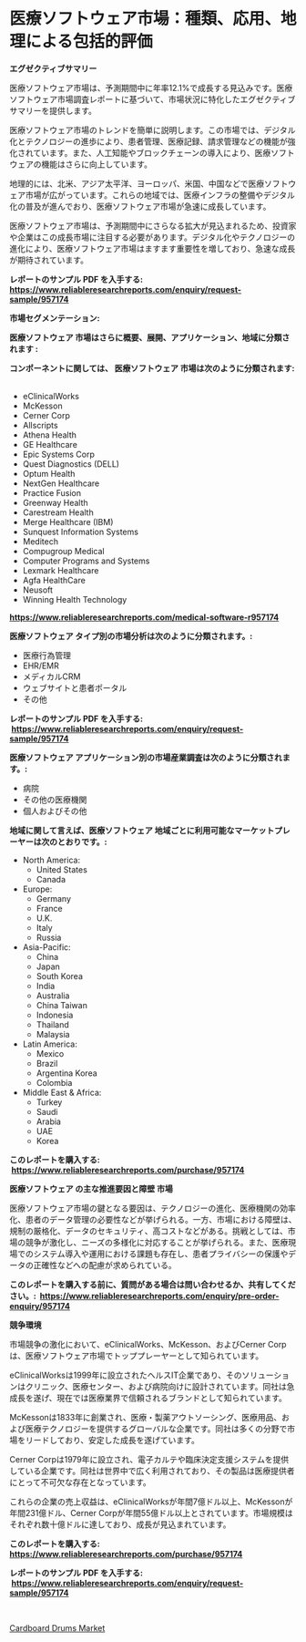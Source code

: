 <p><h1>医療ソフトウェア市場：種類、応用、地理による包括的評価</h1></p><p><strong>エグゼクティブサマリー</strong></p>
<p><p>医療ソフトウェア市場は、予測期間中に年率12.1%で成長する見込みです。医療ソフトウェア市場調査レポートに基づいて、市場状況に特化したエグゼクティブサマリーを提供します。</p><p>医療ソフトウェア市場のトレンドを簡単に説明します。この市場では、デジタル化とテクノロジーの進歩により、患者管理、医療記録、請求管理などの機能が強化されています。また、人工知能やブロックチェーンの導入により、医療ソフトウェアの機能はさらに向上しています。</p><p>地理的には、北米、アジア太平洋、ヨーロッパ、米国、中国などで医療ソフトウェア市場が広がっています。これらの地域では、医療インフラの整備やデジタル化の普及が進んでおり、医療ソフトウェア市場が急速に成長しています。</p><p>医療ソフトウェア市場は、予測期間中にさらなる拡大が見込まれるため、投資家や企業はこの成長市場に注目する必要があります。デジタル化やテクノロジーの進化により、医療ソフトウェア市場はますます重要性を増しており、急速な成長が期待されています。</p></p>
<p><strong>レポートのサンプル PDF を入手する: <a href="https://www.reliableresearchreports.com/enquiry/request-sample/957174">https://www.reliableresearchreports.com/enquiry/request-sample/957174</a></strong></p>
<p><strong>市場セグメンテーション:</strong></p>
<p><strong> 医療ソフトウェア 市場はさらに概要、展開、アプリケーション、地域に分類されます :</strong></p>
<p><strong>コンポーネントに関しては、 医療ソフトウェア 市場は次のように分類されます: &nbsp;</strong></p>
<p><ul><li>eClinicalWorks</li><li>McKesson</li><li>Cerner Corp</li><li>Allscripts</li><li>Athena Health</li><li>GE Healthcare</li><li>Epic Systems Corp</li><li>Quest Diagnostics (DELL)</li><li>Optum Health</li><li>NextGen Healthcare</li><li>Practice Fusion</li><li>Greenway Health</li><li>Carestream Health</li><li>Merge Healthcare (IBM)</li><li>Sunquest Information Systems</li><li>Meditech</li><li>Compugroup Medical</li><li>Computer Programs and Systems</li><li>Lexmark Healthcare</li><li>Agfa HealthCare</li><li>Neusoft</li><li>Winning Health Technology</li></ul></p>
<p><strong><a href="https://www.reliableresearchreports.com/medical-software-r957174">https://www.reliableresearchreports.com/medical-software-r957174</a></strong></p>
<p><strong> 医療ソフトウェア タイプ別の市場分析は次のように分類されます。:</strong></p>
<p><ul><li>医療行為管理</li><li>EHR/EMR</li><li>メディカルCRM</li><li>ウェブサイトと患者ポータル</li><li>その他</li></ul></p>
<p><strong>レポートのサンプル PDF を入手する: &nbsp;<a href="https://www.reliableresearchreports.com/enquiry/request-sample/957174">https://www.reliableresearchreports.com/enquiry/request-sample/957174</a></strong></p>
<p><strong> 医療ソフトウェア アプリケーション別の市場産業調査は次のように分類されます。:</strong></p>
<p><ul><li>病院</li><li>その他の医療機関</li><li>個人およびその他</li></ul></p>
<p><strong>地域に関して言えば、医療ソフトウェア 地域ごとに利用可能なマーケットプレーヤーは次のとおりです。:</strong></p>
<p><ul>
    <li>
        North America:
        <ul>
            <li>United States</li>
            <li>Canada</li>
        </ul>
    </li>
    <li>
        Europe:
        <ul>
            <li>Germany</li>
            <li>France</li>
            <li>U.K.</li>
            <li>Italy</li>
            <li>Russia</li>
        </ul>
    </li>
    <li>
        Asia-Pacific:
        <ul>
            <li>China</li>
            <li>Japan</li>
            <li>South Korea</li>
            <li>India</li>
            <li>Australia</li>
            <li>China Taiwan</li>
            <li>Indonesia</li>
            <li>Thailand</li>
            <li>Malaysia</li>
        </ul>
    </li>
    <li>
        Latin America:
        <ul>
            <li>Mexico</li>
            <li>Brazil</li>
            <li>Argentina Korea</li>
            <li>Colombia</li>
        </ul>
    </li>
    <li>
        Middle East & Africa:
        <ul>
            <li>Turkey</li>
            <li>Saudi</li>
            <li>Arabia</li>
            <li>UAE</li>
            <li>Korea</li>
        </ul>
    </li>
    </ul></p>
<p><strong>このレポートを購入する: &nbsp;<a href="https://www.reliableresearchreports.com/purchase/957174">https://www.reliableresearchreports.com/purchase/957174</a></strong></p>
<p><strong>医療ソフトウェア の主な推進要因と障壁 市場</strong></p>
<p><p>医療ソフトウェア市場の鍵となる要因は、テクノロジーの進化、医療機関の効率化、患者のデータ管理の必要性などが挙げられる。一方、市場における障壁は、規制の厳格化、データのセキュリティ、高コストなどがある。挑戦としては、市場の競争が激化し、ニーズの多様化に対応することが挙げられる。また、医療現場でのシステム導入や運用における課題も存在し、患者プライバシーの保護やデータの正確性などへの配慮が求められている。</p></p>
<p><strong>このレポートを購入する前に、質問がある場合は問い合わせるか、共有してください。:&nbsp; <a href="https://www.reliableresearchreports.com/enquiry/pre-order-enquiry/957174">https://www.reliableresearchreports.com/enquiry/pre-order-enquiry/957174</a></strong></p>
<p><strong>競争環境</strong></p>
<p><p>市場競争の激化において、eClinicalWorks、McKesson、およびCerner Corpは、医療ソフトウェア市場でトッププレーヤーとして知られています。</p><p>eClinicalWorksは1999年に設立されたヘルスIT企業であり、そのソリューションはクリニック、医療センター、および病院向けに設計されています。同社は急成長を遂げ、現在では医療業界で信頼されるブランドとして知られています。</p><p>McKessonは1833年に創業され、医療・製薬アウトソーシング、医療用品、および医療テクノロジーを提供するグローバルな企業です。同社は多くの分野で市場をリードしており、安定した成長を遂げています。</p><p>Cerner Corpは1979年に設立され、電子カルテや臨床決定支援システムを提供している企業です。同社は世界中で広く利用されており、その製品は医療提供者にとって不可欠な存在となっています。</p><p>これらの企業の売上収益は、eClinicalWorksが年間7億ドル以上、McKessonが年間231億ドル、Cerner Corpが年間55億ドル以上とされています。市場規模はそれぞれ数十億ドルに達しており、成長が見込まれています。</p></p>
<p><strong>このレポートを購入する: &nbsp; <a href="https://www.reliableresearchreports.com/purchase/957174">https://www.reliableresearchreports.com/purchase/957174</a></strong></p>
<p><strong>レポートのサンプル PDF を入手する: &nbsp;<a href="https://www.reliableresearchreports.com/enquiry/request-sample/957174">https://www.reliableresearchreports.com/enquiry/request-sample/957174</a></strong><strong></strong></p>
<p>&nbsp;</p>
<p><p><a href="https://automatic-knee-4c7.notion.site/Cardboard-Drums-Market-Size-Focuses-on-Market-Dynamics-In-Depth-Analysis-and-Future-Projections-of--856e2ffdefde42998dc1a4b05732ec68">Cardboard Drums Market</a></p></p>